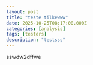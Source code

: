 ```yaml
---
layout: post
title: "teste tilkewww"
date: 2025-10-25T08:17:00.000Z
categories: [analysis]
tags: [testers]
description: "testsss"
---
```


sswdw2dffwe